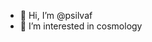 - 👋 Hi, I’m @psilvaf
- 👀 I’m interested in cosmology

<!---
psilvaf/psilvaf is a ✨ special ✨ repository because its `README.md` (this file) appears on your GitHub profile.
You can click the Preview link to take a look at your changes.
--->
